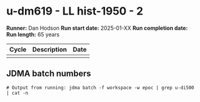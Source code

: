 # u-dm619 - LL hist-1950 - 2

**Runner:** Dan Hodson
**Run start date:** 2025-01-XX
**Run completion date:** 
**Run length:** 65 years

| Cycle | Description | Date |
| --- | --- | --- |
| | | |


## JDMA batch numbers
```
# Output from running: jdma batch -f workspace -w epoc | grep u-di500 | cat -n
```
